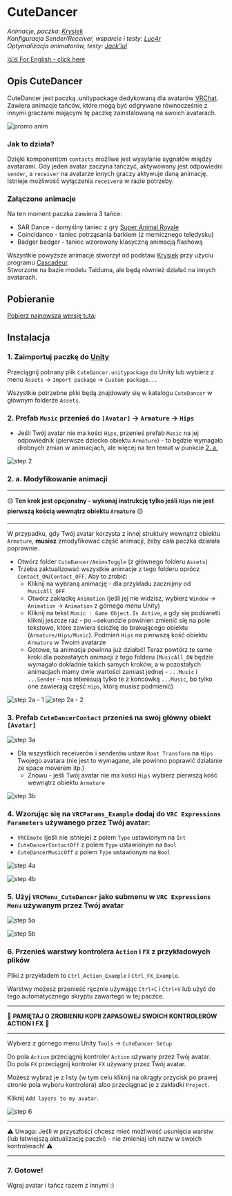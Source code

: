 # **CuteDancer**

_Animacje, paczka: [Krysiek](https://github.com/Krysiek)  
Konfiguracja Sender/Receiver, wsparcie i testy: [Luc4r](https://github.com/Luc4r)  
Optymalizacja animatorów, testy: [Jack'lul](https://github.com/jacklul)_

[🇬🇧 For English - click here](/README.md)

## Opis CuteDancer

CuteDancer jest paczką .unitypackage dedykowaną dla avatarów [VRChat](https://hello.vrchat.com/). Zawiera animacje tańców, które mogą być odgrywane równocześnie z innymi graczami mającymi tę paczkę zainstalowaną na swoich avatarach.

![promo anim](docs/images/cutedancer.gif)

### Jak to działa?

Dzięki komponentom `contacts` możliwe jest wysyłanie sygnałów między avatarami. Gdy jeden avatar zaczyna tańczyć, aktywowany jest odpowiedni `sender`, a `receiver` na avatarze innych graczy aktywuje daną animację. Istnieje możliwość wyłączenia `receiver`a w razie potrzeby.

### Załączone animacje

Na ten moment paczka zawiera 3 tańce:
- SAR Dance - domyślny taniec z gry [Super Animal Royale](https://animalroyale.com/)
- Coincidance - taniec potrząsania barkiem (z memicznego teledysku)
- Badger badger - taniec wzorowany klasyczną animacją flashową

Wszystkie powyższe animacje stworzył od podstaw [Krysiek](https://github.com/Krysiek) przy użyciu programu [Cascadeur](https://cascadeur.com/).  
Stworzone na bazie modelu Taiduma, ale będą również działać na innych avatarach.

## Pobieranie

[Pobierz najnowszą wersję tutaj](https://github.com/Krysiek/CuteDancer/releases)

## Instalacja

### 1. Zaimportuj paczkę do [Unity](https://unity.com/)

Przeciągnij pobrany plik `CuteDancer.unitypackage` do Unity lub wybierz z menu `Assets` -> `Import package` -> `Custom package...`

Wszystkie potrzebne pliki będą znajdowały się w katalogu `CuteDancer` w głównym folderze `Assets`.

### 2. Prefab `Music` przenieś do `[Avatar]` -> `Armature` -> `Hips`
- Jeśli Twój avatar nie ma kości `Hips`, przenieś prefab `Music` na jej odpowiednik (pierwsze dziecko obiektu `Armature`) - to będzie wymagało drobnych zmian w animacjach, ale więcej na ten temat w punkcie  [2. a.](#2-a-modyfikowanie-animacji)

![step 2](docs/images/step2.png)

### 2. a. Modyfikowanie animacji

_________________

🟡 **Ten krok jest opcjonalny - wykonaj instrukcję tylko jeśli `Hips` nie jest pierwszą kością wewnątrz obiektu `Armature`** 🟡

_________________

W przypadku, gdy Twój avatar korzysta z innej struktury wewnątrz obiektu `Armature`, **musisz** zmodyfikować część animacji, żeby cała paczka działała poprawnie.
- Otwórz folder `CuteDancer/AnimsToggle` (z głównego folderu `Assets`)
- Trzeba zaktualizować wszystkie animacje z tego folderu oprócz `Contact_ON`/`Contact_OFF`. Aby to zrobić:
    - Kliknij na wybraną animację - dla przykładu zacznijmy od `MusicAll_OFF`
    - Otwórz zakładkę `Animation` (jeśli jej nie widzisz, wybierz `Window` -> `Animation` -> `Animation` z górnego menu Unity)
    - Kliknij na tekst `Music : Game Object.Is Active`, a gdy się podświetli kliknij jeszcze raz - po ~sekundzie powinien zmienić się na pole tekstowe, które zawiera ścieżkę do brakującego obiektu (`Armature/Hips/Music`). Podmień `Hips` na pierwszą kość obiektu `Armature` w Twoim avatarze
    - Gotowe, ta animacja powinna już działać! Teraz powtórz te same kroki dla pozostałych animacji z tego folderu (`MusicAll_ON` będzie wymagało dokładnie takich samych kroków, a w pozostałych animacjach mamy dwie wartości zamiast jednej - `...Music` i `...Sender` - nas interesują tylko te z końcówką `...Music`, bo tylko one zawierają część `Hips`, którą musisz podmienić) 

![step 2a - 1](docs/images/step2a1.png)
![step 2a - 2](docs/images/step2a2.png)

### 3. Prefab `CuteDancerContact` przenieś na swój główny obiekt `[Avatar]`

![step 3a](docs/images/step3a.png)

- Dla wszystkich receiverów i senderów ustaw `Root Transform` na `Hips` Twojego avatara (nie jest to wymagane, ale powinno poprawić działanie ze space moverem itp.)
    - Znowu - jeśli Twój avatar nie ma kości `Hips` wybierz pierwszą kość wewnątrz obiektu `Armature`

![step 3b](docs/images/step3b.png)

### 4. Wzorując się na `VRCParams_Example` dodaj do `VRC Expressions Parameters` używanego przez Twój avatar:

- `VRCEmote` (jeśli nie istnieje) z polem `Type` ustawionym na `Int`
- `CuteDancerContactOff` z polem `Type` ustawionym na `Bool`
- `CuteDancerMusicOff` z polem `Type` ustawionym na `Bool`

![step 4a](docs/images/step4a.png)

![step 4b](docs/images/step4b.png)

### 5. Użyj `VRCMenu_CuteDancer` jako submenu w `VRC Expressions Menu` używanym przez Twój avatar

![step 5a](docs/images/step5a.png)

![step 5b](docs/images/step5b.png)

### 6. Przenieś warstwy kontrolera `Action` i `FX` z przykładowych plików

Pliki z przykładem to `Ctrl_Action_Example` i `Ctrl_FX_Example`.

Warstwy możesz przenieść ręcznie używając `Ctrl+C` i `Ctrl+V` lub użyć do tego automatycznego skryptu zawartego w tej paczce.

_________________

🛑 **PAMIĘTAJ O ZROBIENIU KOPII ZAPASOWEJ SWOICH KONTROLERÓW ACTION I FX** 🛑

_________________

Wybierz z górnego menu Unity `Tools` -> `CuteDancer Setup`

Do pola `Action` przeciągnij kontroler `Action` używany przez Twój avatar.   
Do pola `FX` przeciągnij kontroler `FX` używany przez Twój avatar.

Możesz wybraż je z listy (w tym celu kliknij na okrągły przycisk po prawej stronie pola wyboru kontrolera) albo przeciągnać je z zakładki `Project`.

Kliknij `Add layers to my avatar`.

![step 6](docs/images/step6.png)

_________________

⚠️ Uwaga: Jeśli w przyszłości chcesz mieć możliwość usunięcia warstw (lub łatwiejszą aktualizację paczki) - nie zmieniaj ich nazw w swoich kontrolerach! ⚠️

_________________

### 7. Gotowe!

Wgraj avatar i tańcz razem z innymi :)
